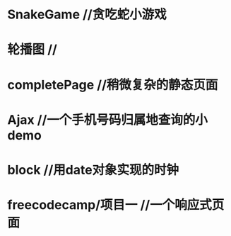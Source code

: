 # SnakeGame  //贪吃蛇小游戏
# 轮播图  //
# completePage //稍微复杂的静态页面
# Ajax //一个手机号码归属地查询的小demo
# block //用date对象实现的时钟
# freecodecamp/项目一 //一个响应式页面
